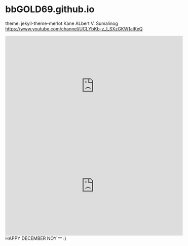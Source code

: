 # bbGOLD69.github.io
theme: jekyll-theme-merlot
Kane ALbert V. Sumalinog
https://www.youtube.com/channel/UCLYbKb-z_l_SXzGKW1aIKeQ
<iframe width="560" height="315" src="https://www.youtube.com/embed/KRtvCCDbLgQ?si=L_ySFIrLGVxASb0N" title="YouTube video player" frameborder="0" allow="accelerometer; autoplay; clipboard-write; encrypted-media; gyroscope; picture-in-picture; web-share" allowfullscreen></iframe>
<iframe width="560" height="315" src="https://www.youtube.com/embed/MMLswwGFOn0?si=VM1wUWul0IQQpKsk" title="YouTube video player" frameborder="0" allow="accelerometer; autoplay; clipboard-write; encrypted-media; gyroscope; picture-in-picture; web-share" allowfullscreen></iframe>
HAPPY DECEMBER NOY ^^ :)

